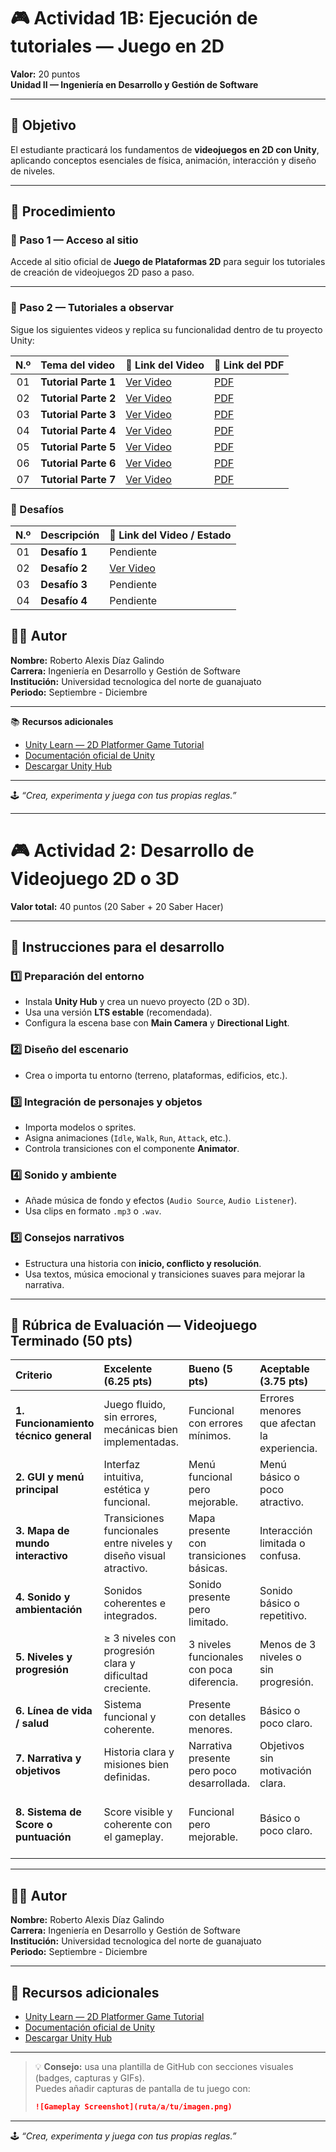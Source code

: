# 🎮 Actividad 1B: Ejecución de tutoriales — Juego en 2D  
**Valor:** 20 puntos  
**Unidad II — Ingeniería en Desarrollo y Gestión de Software**

---

## 🎯 Objetivo
El estudiante practicará los fundamentos de **videojuegos en 2D con Unity**, aplicando conceptos esenciales de física, animación, interacción y diseño de niveles.

---

## 🧩 Procedimiento

### 🔹 Paso 1 — Acceso al sitio
Accede al sitio oficial de **Juego de Plataformas 2D** para seguir los tutoriales de creación de videojuegos 2D paso a paso.

---

### 🔹 Paso 2 — Tutoriales a observar
Sigue los siguientes videos y replica su funcionalidad dentro de tu proyecto Unity:

| N.º | Tema del video        | 🎥 Link del Video                                                                                                      | 📄 Link del PDF                                                                                                     |
|:---:|:----------------------|:----------------------------------------------------------------------------------------------------------------------|:--------------------------------------------------------------------------------------------------------------------|
| 01  | **Tutorial Parte 1**  | [Ver Video](https://drive.google.com/drive/folders/1bDGwNxNBZLVNE05Yp-NcbU2LmvZ8BZqp?usp=sharing)                     | [PDF](https://docs.google.com/document/d/13rEsPqh3o0lZUc2DjTS7dxxVZMSsZJx8/edit?usp=sharing&ouid=105524615074979124460&rtpof=true&sd=true)                        |
| 02  | **Tutorial Parte 2**  | [Ver Video](https://drive.google.com/file/d/1r_oYYIrYQz_i_rNvQr02UDkJ7ZJMj_Ib/view?usp=sharing)                      | [PDF](https://docs.google.com/document/d/17lPNr3OL_8nUPipB608uWumu_9BarRDk/edit?usp=sharing&ouid=105524615074979124460&rtpof=true&sd=true)                        |
| 03  | **Tutorial Parte 3**  | [Ver Video](https://drive.google.com/file/d/1Fa3uOvUaFuoLqiKUkbMES-bFefp5ESe7/view?usp=sharing)                      | [PDF](https://docs.google.com/document/d/1nM6f7rfhPl22zz89jTR_UA4wB_NVnmzd/edit?usp=sharing&ouid=105524615074979124460&rtpof=true&sd=true)                        |
| 04  | **Tutorial Parte 4**  | [Ver Video](https://drive.google.com/file/d/1rvUZpJDxPz4tCuQ0QSxPON4XdMgmmqsB/view?usp=sharing)                      | [PDF](https://docs.google.com/document/d/1_-xzuEkzqWLflfxlWQ6t9ShR9q6zz2O_/edit?usp=sharing&ouid=105524615074979124460&rtpof=true&sd=true)                        |
| 05  | **Tutorial Parte 5**  | [Ver Video](https://drive.google.com/drive/folders/1bDGwNxNBZLVNE05Yp-NcbU2LmvZ8BZqp?usp=sharing)                     | [PDF](https://drive.google.com/drive/folders/1bDGwNxNBZLVNE05Yp-NcbU2LmvZ8BZqp?usp=sharing)                        |
| 06  | **Tutorial Parte 6**  | [Ver Video](https://drive.google.com/drive/folders/1bDGwNxNBZLVNE05Yp-NcbU2LmvZ8BZqp?usp=sharing)                     | [PDF](https://drive.google.com/drive/folders/1bDGwNxNBZLVNE05Yp-NcbU2LmvZ8BZqp?usp=sharing)                        |
| 07  | **Tutorial Parte 7**  | [Ver Video](https://drive.google.com/drive/folders/1BEzr3Sprij3yGnPtmhnqKyUGRVMIRIHw?usp=sharing)                     | [PDF](https://drive.google.com/drive/folders/1BEzr3Sprij3yGnPtmhnqKyUGRVMIRIHw?usp=sharing)                        |


### 🧩 Desafíos

| N.º | Descripción     | 🎥 Link del Video / Estado                                                                 |
|:---:|:----------------|:-------------------------------------------------------------------------------------------|
| 01  | **Desafío 1**   | Pendiente                                                                          |
| 02  | **Desafío 2**   | [Ver Video](https://drive.google.com/file/d/12N-biuliIuJjLuaIbftS_ba2rt_DLepM/view?usp=sharing) |
| 03  | **Desafío 3**   | Pendiente                                                                         |
| 04  | **Desafío 4**   | Pendiente                                                                                 |


## 👨‍💻 Autor
**Nombre:** Roberto Alexis Díaz Galindo  
**Carrera:** Ingeniería en Desarrollo y Gestión de Software  
**Institución:** Universidad tecnologica del norte de guanajuato   
**Periodo:** Septiembre - Diciembre  

---

📚 **Recursos adicionales**
- [Unity Learn — 2D Platformer Game Tutorial](https://learn.unity.com/project/2d-platformer-template)  
- [Documentación oficial de Unity](https://docs.unity3d.com/)  
- [Descargar Unity Hub](https://unity.com/download)

---

🕹️ *“Crea, experimenta y juega con tus propias reglas.”*



























---


# 🎮 Actividad 2: Desarrollo de Videojuego 2D o 3D  
**Valor total:** 40 puntos (20 Saber + 20 Saber Hacer)

---

## 🚀 Instrucciones para el desarrollo

### 1️⃣ Preparación del entorno
- Instala **Unity Hub** y crea un nuevo proyecto (2D o 3D).
- Usa una versión **LTS estable** (recomendada).
- Configura la escena base con **Main Camera** y **Directional Light**.

### 2️⃣ Diseño del escenario
- Crea o importa tu entorno (terreno, plataformas, edificios, etc.).

### 3️⃣ Integración de personajes y objetos
- Importa modelos o sprites.
- Asigna animaciones (`Idle`, `Walk`, `Run`, `Attack`, etc.).
- Controla transiciones con el componente **Animator**.

### 4️⃣ Sonido y ambiente
- Añade música de fondo y efectos (`Audio Source`, `Audio Listener`).
- Usa clips en formato `.mp3` o `.wav`.

### 5️⃣ Consejos narrativos
- Estructura una historia con **inicio, conflicto y resolución**.
- Usa textos, música emocional y transiciones suaves para mejorar la narrativa.

---

## 🧾 Rúbrica de Evaluación — Videojuego Terminado (50 pts)

| Criterio | Excelente (6.25 pts) | Bueno (5 pts) | Aceptable (3.75 pts) | Insuficiente (1–2.5 pts) |
|:--|:--|:--|:--|:--|
| **1. Funcionamiento técnico general** | Juego fluido, sin errores, mecánicas bien implementadas. | Funcional con errores mínimos. | Errores menores que afectan la experiencia. | Fallos graves o no funcional. |
| **2. GUI y menú principal** | Interfaz intuitiva, estética y funcional. | Menú funcional pero mejorable. | Menú básico o poco atractivo. | Menú ausente o sin función clara. |
| **3. Mapa de mundo interactivo** | Transiciones funcionales entre niveles y diseño visual atractivo. | Mapa presente con transiciones básicas. | Interacción limitada o confusa. | Sin mapa o sin función. |
| **4. Sonido y ambientación** | Sonidos coherentes e integrados. | Sonido presente pero limitado. | Sonido básico o repetitivo. | Sin sonido o con errores. |
| **5. Niveles y progresión** | ≥ 3 niveles con progresión clara y dificultad creciente. | 3 niveles funcionales con poca diferencia. | Menos de 3 niveles o sin progresión. | Solo un nivel o sin avance. |
| **6. Línea de vida / salud** | Sistema funcional y coherente. | Presente con detalles menores. | Básico o poco claro. | Ausente o no funcional. |
| **7. Narrativa y objetivos** | Historia clara y misiones bien definidas. | Narrativa presente pero poco desarrollada. | Objetivos sin motivación clara. | Sin historia ni objetivos. |
| **8. Sistema de Score o puntuación** | Score visible y coherente con el gameplay. | Funcional pero mejorable. | Básico o poco claro. | Sin sistema de puntuación o inoperante. |

---

## 👨‍💻 Autor
**Nombre:** Roberto Alexis Díaz Galindo  
**Carrera:** Ingeniería en Desarrollo y Gestión de Software  
**Institución:** Universidad tecnologica del norte de guanajuato   
**Periodo:** Septiembre - Diciembre  

---

## 📎 Recursos adicionales
- [Unity Learn — 2D Platformer Game Tutorial](https://learn.unity.com/project/2d-platformer-template)
- [Documentación oficial de Unity](https://docs.unity3d.com/)
- [Descargar Unity Hub](https://unity.com/download)

---

> 💡 **Consejo:** usa una plantilla de GitHub con secciones visuales (badges, capturas y GIFs).  
> Puedes añadir capturas de pantalla de tu juego con:
> ```markdown
> ![Gameplay Screenshot](ruta/a/tu/imagen.png)
> ```
---

🕹️ *“Crea, experimenta y juega con tus propias reglas.”*











